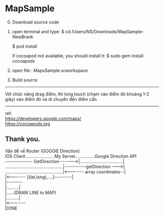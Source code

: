 # MapSample

0. Download source code

1. open terminal and type:
   $ cd /Users/NS/Downloads/MapSample-NewBrank
   
   $ pod install
   
   if cocoapod not available, you should install it: $ sudo gem install cocoapods
2. open file : MapsSample.xcworkspace 
3. Build source


----
Với chức năng drag điểm, thì long touch (chạm vào điểm đó khoảng 1-2 giây) vào điểm đó và di chuyển đến điểm cần

----
ref:<br/>
https://developers.google.com/maps/<br/>
https://cocoapods.org 

Thank you.
------
Vấn đề về Router (GOOGlE Direction) <br/>
IOS Client........................My Server................Google Direction API<br/>
 -------------- GetDirection------->|...................................|<br/>
...............................................|-----------getDirection --->|<br/>
...............................................|<------- array coordinates--|<br/>
|<------- [(lat,long),....]---------|<br/>
|--------<br/>
|..........|<br/>
|......(DRAW LINE to MAP)<br/>
|..........|<br/>
|<-------<br/>
DONE
